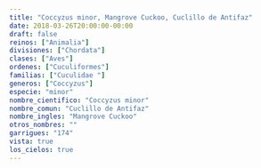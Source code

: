 ```yaml
---
title: "Coccyzus minor, Mangrove Cuckoo, Cuclillo de Antifaz"
date: 2018-03-26T20:00:00-00:00
draft: false
reinos: ["Animalia"]
divisiones: ["Chordata"]
clases: ["Aves"]
ordenes: ["Cuculiformes"]
familias: ["Cuculidae "]
generos: ["Coccyzus"]
especie: "minor"
nombre_cientifico: "Coccyzus minor"
nombre_comun: "Cuclillo de Antifaz"
nombre_ingles: "Mangrove Cuckoo"
otros_nombres: ""
garrigues: "174"
vista: true
los_cielos: true
---
```

